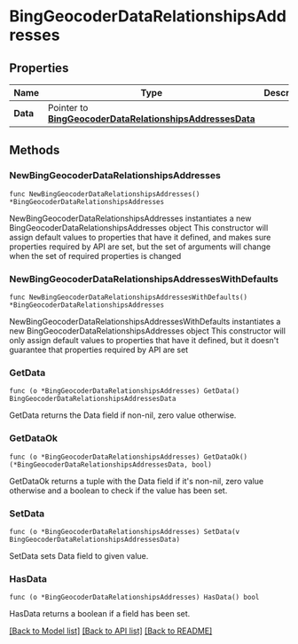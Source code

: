 # BingGeocoderDataRelationshipsAddresses

## Properties

Name | Type | Description | Notes
------------ | ------------- | ------------- | -------------
**Data** | Pointer to [**BingGeocoderDataRelationshipsAddressesData**](BingGeocoderDataRelationshipsAddressesData.md) |  | [optional] 

## Methods

### NewBingGeocoderDataRelationshipsAddresses

`func NewBingGeocoderDataRelationshipsAddresses() *BingGeocoderDataRelationshipsAddresses`

NewBingGeocoderDataRelationshipsAddresses instantiates a new BingGeocoderDataRelationshipsAddresses object
This constructor will assign default values to properties that have it defined,
and makes sure properties required by API are set, but the set of arguments
will change when the set of required properties is changed

### NewBingGeocoderDataRelationshipsAddressesWithDefaults

`func NewBingGeocoderDataRelationshipsAddressesWithDefaults() *BingGeocoderDataRelationshipsAddresses`

NewBingGeocoderDataRelationshipsAddressesWithDefaults instantiates a new BingGeocoderDataRelationshipsAddresses object
This constructor will only assign default values to properties that have it defined,
but it doesn't guarantee that properties required by API are set

### GetData

`func (o *BingGeocoderDataRelationshipsAddresses) GetData() BingGeocoderDataRelationshipsAddressesData`

GetData returns the Data field if non-nil, zero value otherwise.

### GetDataOk

`func (o *BingGeocoderDataRelationshipsAddresses) GetDataOk() (*BingGeocoderDataRelationshipsAddressesData, bool)`

GetDataOk returns a tuple with the Data field if it's non-nil, zero value otherwise
and a boolean to check if the value has been set.

### SetData

`func (o *BingGeocoderDataRelationshipsAddresses) SetData(v BingGeocoderDataRelationshipsAddressesData)`

SetData sets Data field to given value.

### HasData

`func (o *BingGeocoderDataRelationshipsAddresses) HasData() bool`

HasData returns a boolean if a field has been set.


[[Back to Model list]](../README.md#documentation-for-models) [[Back to API list]](../README.md#documentation-for-api-endpoints) [[Back to README]](../README.md)


